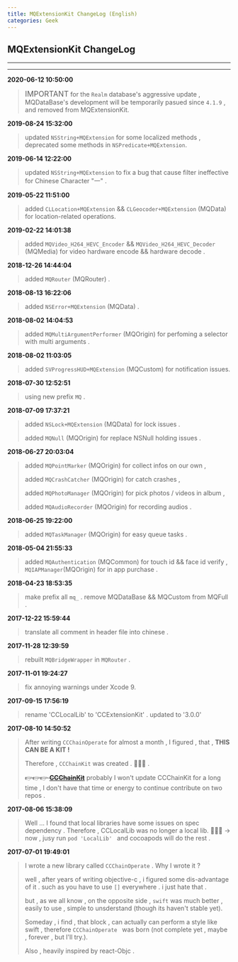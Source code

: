 ```yaml
---
title: MQExtensionKit ChangeLog (English)
categories: Geek
---
```


## MQExtensionKit ChangeLog

---
---

**2020-06-12 10:50:00**

> <big>IMPORTANT</big> for the `Realm` database's aggressive update , MQDataBase's development will be temporarily pasued since `4.1.9` , and removed from MQExtensionKit.

**2019-08-24 15:32:00**

> updated `NSString+MQExtension` for some localized methods , deprecated some methods in `NSPredicate+MQExtension`.

**2019-06-14 12:22:00**

> updated `NSString+MQExtension` to fix a bug that cause filter ineffective for Chinese Character "一" .

**2019-05-22 11:51:00**

> added `CLLocation+MQExtension` && `CLGeocoder+MQExtension` (MQData) for location-related operations.

**2019-02-22 14:01:38**

> added  `MQVideo_H264_HEVC_Encoder` && `MQVideo_H264_HEVC_Decoder` (MQMedia) for video hardware encode && hardware decode  .

**2018-12-26 14:44:04**

> added  `MQRouter` (MQRouter) .

**2018-08-13 16:22:06**

> added  `NSError+MQExtension` (MQData) .

**2018-08-02 14:04:53**

> added `MQMultiArgumentPerformer` (MQOrigin) for perfoming a selector with multi arguments .

**2018-08-02 11:03:05**

> added  `SVProgressHUD+MQExtension` (MQCustom) for notification issues.

**2018-07-30 12:52:51**

> using new prefix  `MQ` .

**2018-07-09 17:37:21**

> added `NSLock+MQExtension` (MQData) for lock issues .
>
> added `MQNull` (MQOrigin) for replace NSNull holding issues .

**2018-06-27 20:03:04**

> added `MQPointMarker` (MQOrigin) for collect infos on our own ,
>
> added `MQCrashCatcher` (MQOrigin) for catch crashes ,
>
> added `MQPhotoManager` (MQOrigin) for pick photos / videos in album ,
>
> added `MQAudioRecorder` (MQOrigin) for recording audios .

**2018-06-25 19:22:00**

> added `MQTaskManager` (MQOrigin) for easy queue tasks .

**2018-05-04 21:55:33**

> added `MQAuthentication` (MQCommon) for touch id && face id verify , `MQIAPManager`(MQOrigin) for in app purchase  .

**2018-04-23 18:53:35**

> make prefix all `mq_` . remove MQDataBase && MQCustom from MQFull .

**2017-12-22 15:59:44**

> translate all comment in header file into chinese .

**2017-11-28 12:39:59**

> rebuilt `MQBridgeWrapper` in `MQRouter` .

**2017-11-01 19:24:27**

> fix annoying warnings under Xcode 9.

**2017-09-15 17:56:19**

> rename 'CCLocalLib' to 'CCExtensionKit' .
> updated to '3.0.0'
>

**2017-08-10 14:50:52**

> After writing `CCChainOperate` for almost a month , I figured , that , **THIS CAN BE A KIT !**
>
> Therefore , `CCChainKit` was created . 👏👏👏 .
>
> ~~👉👉👉 **[CCChainKit](https://github.com/VArbiter/CCChainKit)**~~
> probably I won't update CCChainKit for a long time , I don't have that time or energy to continue contribute on two repos .

**2017-08-06 15:38:09**

> Well ... I found that local libraries have some issues on spec dependency . Therefore , CCLocalLib was no longer a local lib.
👏👏👏 -> now , jusy run `pod 'LocalLib' ` and cocoapods will do the rest .

**2017-07-01 19:49:01**
> I wrote a new library called `CCChainOperate` .
Why I wrote it ?
>
> well , after years of writing objective-c , i figured some dis-advantage of it . such as you have to use `[]`  everywhere . i just hate that .
>
> but , as we all know , on the opposite side , `swift` was much better , easily to use , simple to unsderstand (though its haven't stable yet).
>
>  Someday , i find , that block , can actually can perform a style like swift , therefore `CCChainOperate ` was born (not complete yet , maybe , forever , but I'll try.).
>  
>  Also , heavily inspired by react-Objc .
